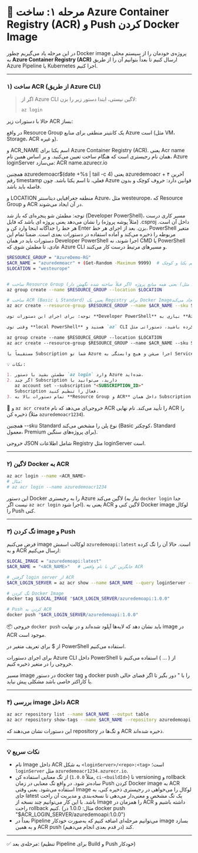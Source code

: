 # 🚀 مرحله ۱: ساخت Azure Container Registry (ACR) و Push کردن Docker Image

در این مرحله یاد می‌گیریم چطور Docker image پروژه‌ی خودمان را از سیستم محلی به **Azure Container Registry (ACR)** ارسال کنیم تا بعداً بتوانیم آن را از طریق Azure Pipeline یا Kubernetes اجرا کنیم.

---

### ۱) ساخت ACR (از طریق Azure CLI)

> اگر از Azure CLI لاگین نیستی، ابتدا دستور زیر را بزن:
>
> ```bash
> az login
> ```

حالا با دستورات زیر ACR بساز:

در واقع Resource Group یک کانتینر منطقی برای منابع Azure است (مثل VM، Storage، ACR و غیره).

و ACR_NAME اسم یکتا برای Azure Container Registry (ACR). یعنی Acr name همان نام رجیستری است که هنگام ساخت تعیین می‌کنید.
و بر اساس همین نام، Azure loginServer می‌سازد: ACR name.azurecr.io


همچنین azuredemoacr$(date +%s | tail -c 4) یعنی azuredemoacr + آخرین ۴ رقم timestamp فعلی، تا اسم یکتا باشد. چون Azure قوانین دارد: حروف کوچک و بدون فاصله باید باشد.

و LOCATION منطقه جغرافیایی دیتاسنتر Azure، مثل westeurope، که Resource Group و ACR در آن ایجاد می‌شوند.

توجه: مطمئن شو پنجره‌ای که باز شد (Developer PowerShell)، مسیر کاری درست (مثلاً پوشه پروژه) را نشان می‌دهد یعنی پروژه ای باشد که فایل .csproj داخل آن است. هر خط را جداگانه اینجا وارد کن و Enter بزن. بعد از اجرای هر خط، PowerShell متغیر مربوطه را ذخیره می‌کند و آماده استفاده در دستورات بعدی است. ضمنا تمام این دستورات باید در همان Developer PowerShell اجرا شوند، نه CMD یا PowerShell عادی، تا مطمئن شوی که Azure CLI و مسیرهای مرتبط درست کار می‌کنند.




```bash
$RESOURCE_GROUP = "AzureDemo-RG"
$ACR_NAME = "azuredemoacr" + (Get-Random -Maximum 9999)  # اسم یکتا و کوچک
$LOCATION = "westeurope"


# ساخت Resource Group (اگر قبلاً ساخته شده نگهش دار) یعنی همه منابع پروژه (مثل ACR، VM، Storage) داخل این گروه نگهداری می‌شوند.
az group create --name $RESOURCE_GROUP --location $LOCATION

# ساخت ACR (Basic یا Standard) یعنی یک Registry برای Docker Imageها ایجاد می‌کند.
az acr create --resource-group $RESOURCE_GROUP --name $ACR_NAME --sku Standard --location $LOCATION

```
```markdown
توجه: برای اجرای این دستورات توی **Developer PowerShell** نیازی به **Azure Resource Manager Connection** ندارید. اون Connection فقط برای **Azure DevOps Pipelines** استفاده می‌شه تا از داخل Pipeline بتونه با Azure ارتباط برقرار کنه.

وقتی توی **local PowerShell** هستید و `az` CLI نصب و لاگین کرده باشید، دستوراتی مثل:

az group create --name $RESOURCE_GROUP --location $LOCATION
az acr create --resource-group $RESOURCE_GROUP --name $ACR_NAME --sku Standard --location $LOCATION

مستقیماً با Subscription شما تو Azure اجرا می‌شن و هیچ وابستگی به Service Connection ندارند.

💡 نکات:

1. مطمئن بشید با دستور `az login` وارد Azure شده‌اید.
2. اگر چند Subscription دارید، می‌توانید با
   az account set --subscription "<SUBSCRIPTION_ID>"
   Subscription فعال را تنظیم کنید.
3. تمام دستورات بالا به **Resource Group و ACR** داخل همان Subscription که لاگین کرده‌اید اعمال می‌شوند.
```


📘 و `az acr create` خروجی‌ای می‌دهد که نام ACR را تأیید می‌کند.
نام نهایی ACR را ذخیره کن (مثلاً `azuredemoacr1234`).

همچنین --sku Standard نوع پلن را مشخص می‌کند (Basic کوچکتر، Standard معمول، Premium برای پروژه‌های سنگین).

خروجی JSON شامل اطلاعات Registry مثل loginServer است.

---

### ۲) لاگین Docker به ACR

```bash
az acr login --name <ACR_NAME>
# مثال:
# az acr login --name azuredemoacr1234
```

این دستور Docker را به رجیستری Azure لاگین می‌کند (نیاز به `docker login` جدا نیست اگر `az acr login` اجرا شود). یعنی به ACR لاگین کنی و Docker image لوکال را Push کنی.

---

### ۳) تگ کردن image و Push

فرض می‌کنیم image لوکالت اسمش `azuredemoapi:latest` است. حالا آن را تگ کرده و به ACR ارسال می‌کنیم:

```bash
$LOCAL_IMAGE = "azuredemoapi:latest"
$ACR_NAME = "<ACR_NAME>"   # جایگزین کن با نام واقعی ACR

# گرفتن login server از ACR
$ACR_LOGIN_SERVER = az acr show --name $ACR_NAME --query loginServer --output tsv

# تگ کردن Docker Image
docker tag $LOCAL_IMAGE "$ACR_LOGIN_SERVER/azuredemoapi:1.0.0"

# Push کردن به ACR
docker push "$ACR_LOGIN_SERVER/azuredemoapi:1.0.0"
```

📦 خروجی `docker push` باید نشان دهد که لایه‌ها آپلود شده‌اند و در نهایت image در ACR موجود است.

از $ برای تعریف متغیر در PowerShell استفاده می‌کنیم.

برای اجرای دستورات Azure CLI داخل PowerShell از ( ... ) استفاده می‌کنیم تا خروجی را در متغیر ذخیره کنیم.

مسیر image در دستور docker tag و docker push را با " دور بگیر تا اگر فضای خالی یا کاراکتر خاصی باشد مشکلی پیش نیاید.

---

### ۴) بررسی image داخل ACR

```bash
az acr repository list --name $ACR_NAME --output table
az acr repository show-tags --name $ACR_NAME --repository azuredemoapi --output table
```

این دستورات نشان می‌دهند که repository و تگ‌ها در ACR ذخیره شده‌اند.

---

### 💡 نکات سریع

* نام Image داخل ACR به شکل `<loginServer>/<repo>:<tag>` است؛ `loginServer` مثل `azuredemoacr1234.azurecr.io`.
* از تگ معنایی استفاده کن (مثلاً `1.0.0`, `ci-<buildId>`) تا versioning و rollback ساده‌تر شود. در واقع تگ معنایی در زمان Push کردن Docker image به ACR استفاده می‌شود. یعنی وقتی Image لوکال را می‌خواهی در رجیستری ذخیره کنی، به جای latest یک تگ مشخص و معنی‌دار می‌دهی تا نسخه‌بندی و مدیریت آن راحت باشد. با این کار می‌توانیم چند نسخه از Image را همزمان در ACR داشته باشیم و راحت rollback کنیم. (مثال: 1.0.0 در docker push "$ACR_LOGIN_SERVER/azuredemoapi:1.0.0")
* بعداً در Pipeline می‌توانیم مرحله‌ای اضافه کنیم که به‌صورت خودکار image بسازد و به همین ACR push کند (در قدم بعدی انجام می‌دهیم).

---

✅ مرحله‌ی بعد: (تنظیم Pipeline برای Build و Push خودکار)


